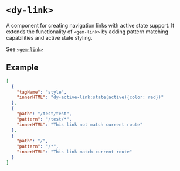 # `<dy-link>`

A component for creating navigation links with active state support. It extends the functionality of `<gem-link>` by adding pattern matching capabilities and active state styling.

See [`<gem-link>`](https://gemjs.org/zh/api/built-in-element)

## Example

<gbp-example name="dy-active-link" src="https://esm.sh/duoyun-ui/elements/link">

```json
[
  {
    "tagName": "style",
    "innerHTML": "dy-active-link:state(active){color: red})"
  },
  {
    "path": "/test/test",
    "pattern": "/test/*",
    "innerHTML": "This link not match current route"
  },
  {
    "path": "/",
    "pattern": "/*",
    "innerHTML": "This link match current route"
  }
]
```

</gbp-example>
